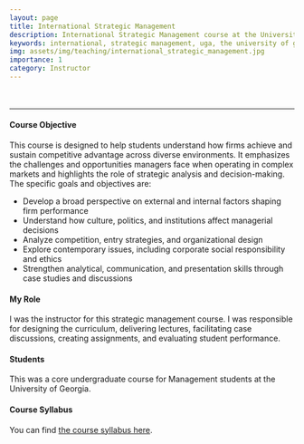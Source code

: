 ```yaml
---
layout: page
title: International Strategic Management
description: International Strategic Management course at the University of Georgia
keywords: international, strategic management, uga, the university of georgia
img: assets/img/teaching/international_strategic_management.jpg
importance: 1
category: Instructor
---
```


<hr style="margin-top: 3rem"/>

#### Course Objective

This course is designed to help students understand how firms achieve and sustain competitive advantage across diverse environments. It emphasizes the challenges and opportunities managers face when operating in complex markets and highlights the role of strategic analysis and decision-making. The specific goals and objectives are:

- Develop a broad perspective on external and internal factors shaping firm performance
- Understand how culture, politics, and institutions affect managerial decisions
- Analyze competition, entry strategies, and organizational design
- Explore contemporary issues, including corporate social responsibility and ethics
- Strengthen analytical, communication, and presentation skills through case studies and discussions

#### My Role

I was the instructor for this strategic management course. I was responsible for designing the curriculum, delivering lectures, facilitating case discussions, creating assignments, and evaluating student performance.

#### Students

This was a core undergraduate course for Management students at the University of Georgia.

#### Course Syllabus

You can find <a href="{{ 'teaching/MGMT5560_Fall 2025_Syllabus.pdf' | prepend: 'assets/pdf/' | relative_url }}" target="_blank" rel="noopener noreferrer">the course syllabus here</a>.
